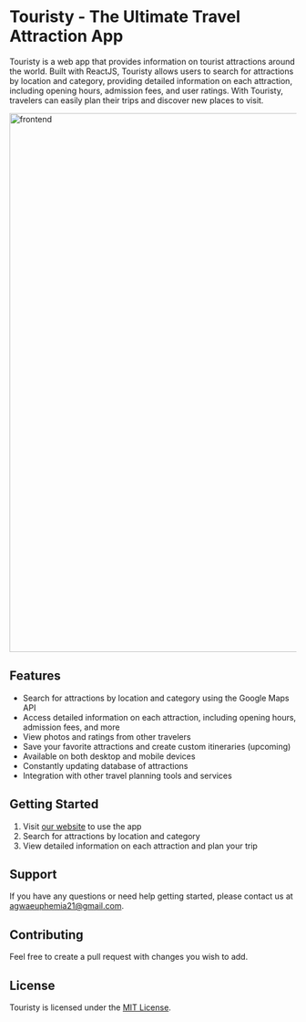 # Touristy - The Ultimate Travel Attraction App

Touristy is a web app that provides information on tourist attractions around the world. Built with ReactJS, Touristy allows users to search for attractions by location and category, providing detailed information on each attraction, including opening hours, admission fees, and user ratings. With Touristy, travelers can easily plan their trips and discover new places to visit.

<img width="944" alt="frontend" src="https://user-images.githubusercontent.com/71856058/207555670-327d9b3f-c5ae-4b9b-b598-4fe59c61419b.PNG">


## Features

- Search for attractions by location and category using the Google Maps API
- Access detailed information on each attraction, including opening hours, admission fees, and more
- View photos and ratings from other travelers
- Save your favorite attractions and create custom itineraries (upcoming)
- Available on both desktop and mobile devices
- Constantly updating database of attractions
- Integration with other travel planning tools and services

## Getting Started

1. Visit [our website](https://www.touristy.tech) to use the app
2. Search for attractions by location and category
3. View detailed information on each attraction and plan your trip

## Support

If you have any questions or need help getting started, please contact us at [agwaeuphemia21@gmail.com](mailto:agwaeuphemia21@gmail.com).

## Contributing

Feel free to create a pull request with changes you wish to add. 

## License

Touristy is licensed under the [MIT License](LICENSE).
